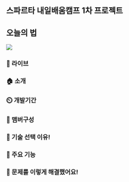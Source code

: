 
## 스파르타 내일배움캠프 1차 프로젝트

## 오늘의 법
![](https://images.velog.io/images/dhk22/post/bb36d7e0-c99c-4d40-aa28-d919f8a9a199/image.png)

### 🔗 라이브

### 🏠 소개

### ⏲️ 개발기간

### 🧙 맴버구성

### 📌 기술 선택 이유!

### 📌 주요 기능

### 📌 문제를 이렇게 해결했어요!
